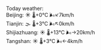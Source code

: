 Today weather:  
Beijing: ☀️   🌡️+0°C 🌬️↙7km/h  
Tianjin: 🌫  🌡️+3°C 🌬️↖0km/h  
Shijiazhuang: ☀️   🌡️+13°C 🌬️→20km/h  
Tangshan: ☀️   🌡️+3°C 🌬️←4km/h  

